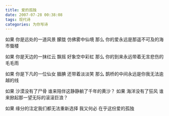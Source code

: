 ```yaml
---
title: 爱的孤独
date: 2007-07-28 00:38:08
tags: 现代诗
categories: 为你写诗
---
```

如果
你是远处的一道风景
朦胧
仿佛雾中仙境
那么
你的爱永远是那遥不可及的海市蜃楼
<!-- more -->
如果
你是天边的一抹红云
飘摇
好象空中彩虹
那么
你的到来永远带着无言悲伤的毛毛雨

如果
你是下凡的一位仙女
腼腆
还带着淡淡笑
那么
鹊桥的中间永远是你我无法逾越的线

如果
沙漠没有了尸骨
谁来陪伴这静静躺了千年的黄沙？
如果
海洋没有了狂风
谁来掀起那一望无际的滚滚巨浪？

如果
缘分的注定我们都无法重新选择
我又何必
在乎这份爱的孤独